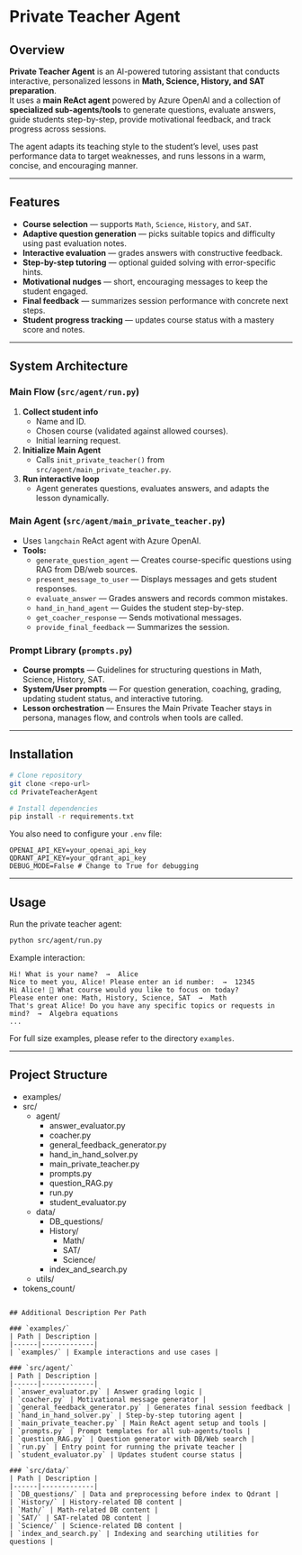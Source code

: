 # Private Teacher Agent

## Overview
**Private Teacher Agent** is an AI-powered tutoring assistant that conducts interactive, personalized lessons in **Math, Science, History, and SAT preparation**.  
It uses a **main ReAct agent** powered by Azure OpenAI and a collection of **specialized sub-agents/tools** to generate questions, evaluate answers, guide students step-by-step, provide motivational feedback, and track progress across sessions.

The agent adapts its teaching style to the student’s level, uses past performance data to target weaknesses, and runs lessons in a warm, concise, and encouraging manner.

---

## Features

- **Course selection** — supports `Math`, `Science`, `History`, and `SAT`.
- **Adaptive question generation** — picks suitable topics and difficulty using past evaluation notes.
- **Interactive evaluation** — grades answers with constructive feedback.
- **Step-by-step tutoring** — optional guided solving with error-specific hints.
- **Motivational nudges** — short, encouraging messages to keep the student engaged.
- **Final feedback** — summarizes session performance with concrete next steps.
- **Student progress tracking** — updates course status with a mastery score and notes.

---

## System Architecture

### Main Flow (`src/agent/run.py`)
1. **Collect student info**  
   - Name and ID.
   - Chosen course (validated against allowed courses).
   - Initial learning request.
2. **Initialize Main Agent**  
   - Calls `init_private_teacher()` from `src/agent/main_private_teacher.py`.
3. **Run interactive loop**  
   - Agent generates questions, evaluates answers, and adapts the lesson dynamically.

### Main Agent (`src/agent/main_private_teacher.py`)
- Uses `langchain` ReAct agent with Azure OpenAI.
- **Tools:**
  - `generate_question_agent` — Creates course-specific questions using RAG from DB/web sources.
  - `present_message_to_user` — Displays messages and gets student responses.
  - `evaluate_answer` — Grades answers and records common mistakes.
  - `hand_in_hand_agent` — Guides the student step-by-step.
  - `get_coacher_response` — Sends motivational messages.
  - `provide_final_feedback` — Summarizes the session.

### Prompt Library (`prompts.py`)
- **Course prompts** — Guidelines for structuring questions in Math, Science, History, SAT.
- **System/User prompts** — For question generation, coaching, grading, updating student status, and interactive tutoring.
- **Lesson orchestration** — Ensures the Main Private Teacher stays in persona, manages flow, and controls when tools are called.

---

## Installation

```bash
# Clone repository
git clone <repo-url>
cd PrivateTeacherAgent

# Install dependencies
pip install -r requirements.txt
```

You also need to configure your `.env` file:

```env
OPENAI_API_KEY=your_openai_api_key
QDRANT_API_KEY=your_qdrant_api_key
DEBUG_MODE=False # Change to True for debugging
```

---

## Usage

Run the private teacher agent:

```bash
python src/agent/run.py
```

Example interaction:

```
Hi! What is your name?  →  Alice
Nice to meet you, Alice! Please enter an id number:  →  12345
Hi Alice! 👋 What course would you like to focus on today?
Please enter one: Math, History, Science, SAT  →  Math
That's great Alice! Do you have any specific topics or requests in mind?  →  Algebra equations
...
```
For full size examples, please refer to the directory `examples`.

---

## Project Structure
- examples/                       
- src/
   - agent/
      - answer_evaluator.py
      - coacher.py
      - general_feedback_generator.py
      - hand_in_hand_solver.py      
      - main_private_teacher.py    
      - prompts.py             
      - question_RAG.py            
      - run.py                   
      - student_evaluator.py      
   - data/
      - DB_questions/             
      - History/
         - Math/
         - SAT/
         - Science/
      - index_and_search.py         
   - utils/
- tokens_count/            
```

## Additional Description Per Path

### `examples/`
| Path | Description |
|------|-------------|
| `examples/` | Example interactions and use cases |

### `src/agent/`
| Path | Description |
|------|-------------|
| `answer_evaluator.py` | Answer grading logic |
| `coacher.py` | Motivational message generator |
| `general_feedback_generator.py` | Generates final session feedback |
| `hand_in_hand_solver.py` | Step-by-step tutoring agent |
| `main_private_teacher.py` | Main ReAct agent setup and tools |
| `prompts.py` | Prompt templates for all sub-agents/tools |
| `question_RAG.py` | Question generator with DB/Web search |
| `run.py` | Entry point for running the private teacher |
| `student_evaluator.py` | Updates student course status |

### `src/data/`
| Path | Description |
|------|-------------|
| `DB_questions/` | Data and preprocessing before index to Qdrant |
| `History/` | History-related DB content |
| `Math/` | Math-related DB content |
| `SAT/` | SAT-related DB content |
| `Science/` | Science-related DB content |
| `index_and_search.py` | Indexing and searching utilities for questions |


